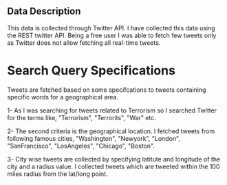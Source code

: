 ## Data Description ##

This data is collected through Twitter API. I have collected this data using the REST twitter API. Being a free user I was able to fetch few tweets only as Twitter does not allow fetching all real-time tweets.

# Search Query Specifications #
Tweets are fetched based on some specifcations to tweets containing specific words for a geographical area.

1- As I was searching for tweets related to Terrorism so I searched Twitter for the terms like, 
	"Terrorism", "Terrorits", "War" etc.

2- The second criteria is the geographical location. I fetched tweets from following famous cities,
	"Washington", "Newyork", "London", "SanFrancisco", "LosAngeles", "Chicago", "Boston".

3- City wise tweets are collected by specifying latitute and longitude of the city and a radius value. I collected tweets which are tweeted within the 100 miles radius from the lat/long point.